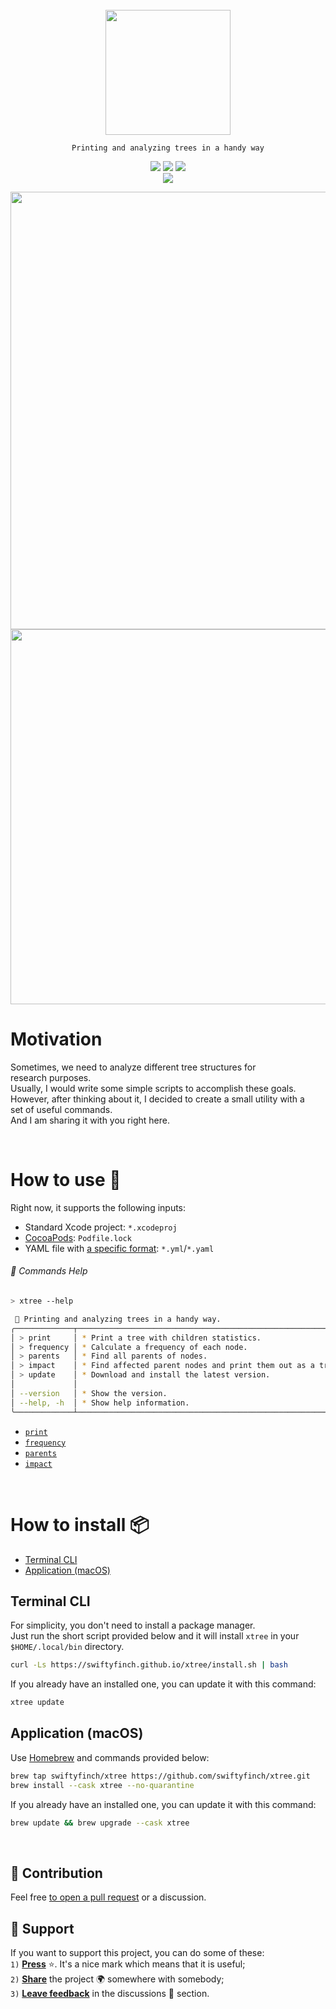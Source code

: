 <div align="center">
  <br />
  <picture>
    <source media="(prefers-color-scheme: dark)" srcset="https://github.com/swiftyfinch/xtree/assets/64660122/f05e9f11-8876-49bd-90b4-ab8c89ead850" width=200>
    <source media="(prefers-color-scheme: light)" srcset="https://github.com/swiftyfinch/xtree/assets/64660122/972080ab-e35d-47d9-816d-264aff4770dd" width=200>
    <img src="https://user-images.githubusercontent.com/25423296/163456779-a8556205-d0a5-45e2-ac17-42d089e3c3f8.png">
  </picture>
  <p><code>Printing and analyzing trees in a handy way</code></p>
  <p align="center">
    <a href="https://swiftpackageindex.com/swiftyfinch/xtree"><img src="https://img.shields.io/endpoint?url=https%3A%2F%2Fswiftpackageindex.com%2Fapi%2Fpackages%2Fswiftyfinch%2Fxtree%2Fbadge%3Ftype%3Dplatforms" /></a>
    <a href="https://swiftpackageindex.com/swiftyfinch/xtree"><img src="https://img.shields.io/endpoint?url=https%3A%2F%2Fswiftpackageindex.com%2Fapi%2Fpackages%2Fswiftyfinch%2Fxtree%2Fbadge%3Ftype%3Dswift-versions" /></a>
    <img src="https://komarev.com/ghpvc/?username=swiftyfinch-xtree&label=Views&format=true&base=0" />
    <br />
    <img src="https://img.shields.io/badge/Press_★_to_pay_respects-fff?logo=github&logoColor=black" />
  </p>
  
  <img src="https://github.com/swiftyfinch/xtree/assets/64660122/8592bd64-20c8-4080-9d11-8d98c1ab16e7" width=700>
  <img src="https://github.com/swiftyfinch/xtree/assets/64660122/54ecd0fa-72e0-4354-a479-bca24c6fed24" width=600>
</div>

# Motivation

Sometimes, we need to analyze different tree structures for research purposes.\
Usually, I would write some simple scripts to accomplish these goals.\
However, after thinking about it, I decided to create a small utility with a set of useful commands.\
And I am sharing it with you right here.

<br>

# How to use 🌳

Right now, it supports the following inputs:
- Standard Xcode project: `*.xcodeproj`
- [CocoaPods](https://cocoapods.org): `Podfile.lock`
- YAML file with [a specific format](docs/inputs/yaml.md): `*.yml`/`*.yaml`

###### 📖 Commands Help
```sh
> xtree --help

 🌳 Printing and analyzing trees in a handy way.
╭─────────────┬────────────────────────────────────────────────────────────╮
│ > print     │ * Print a tree with children statistics.                   │
│ > frequency │ * Calculate a frequency of each node.                      │
│ > parents   │ * Find all parents of nodes.                               │
│ > impact    │ * Find affected parent nodes and print them out as a tree. │
│ > update    │ * Download and install the latest version.                 │
│             │                                                            │
│ --version   │ * Show the version.                                        │
│ --help, -h  │ * Show help information.                                   │
╰─────────────┴────────────────────────────────────────────────────────────╯
```
- [`print`](docs/commands-help/print.md)
- [`frequency`](docs/commands-help/frequency.md)
- [`parents`](docs/commands-help/parents.md)
- [`impact`](docs/commands-help/impact.md)

<br>

# How to install 📦

- [Terminal CLI](#terminal-cli)
- [Application (macOS)](#application-macos)

## Terminal CLI

For simplicity, you don't need to install a package manager.\
Just run the short script provided below and it will install `xtree` in your `$HOME/.local/bin` directory.
```sh
curl -Ls https://swiftyfinch.github.io/xtree/install.sh | bash
```

If you already have an installed one, you can update it with this command:
```sh
xtree update
```

## Application (macOS)

Use [Homebrew](https://brew.sh) and commands provided below:
```sh
brew tap swiftyfinch/xtree https://github.com/swiftyfinch/xtree.git
brew install --cask xtree --no-quarantine
```

If you already have an installed one, you can update it with this command:
```sh
brew update && brew upgrade --cask xtree
```

<br>

## 🤝 Contribution

Feel free [to open a pull request](https://github.com/swiftyfinch/xtree/contribute) or a discussion.

## 📮 Support

If you want to support this project, you can do some of these:\
`1)` <ins><b>Press</b></ins> ⭐️. It's a nice mark which means that it is useful;\
`2)` <ins><b>Share</b></ins> the project 🌍 somewhere with somebody;\
`3)` <ins><b>Leave feedback</b></ins> in the discussions 💬 section.
